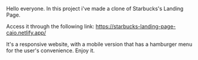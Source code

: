 Hello everyone. In this project i've made a clone of Starbucks's Landing Page. <br>

Access it through the following link: https://starbucks-landing-page-caio.netlify.app/ <br>

It's a responsive website, with a mobile version that has a hamburger menu for the user's convenience. Enjoy it.
